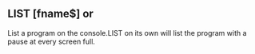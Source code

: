 ## LIST [fname$] or

List a program on the console.LIST on its own will list the program with a pause at every screen full.